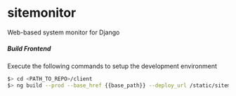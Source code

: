 # sitemonitor
Web-based system monitor for Django

##### Build Frontend

Execute the following commands to setup the development environment

```bash
$> cd <PATH_TO_REPO>/client
$> ng build --prod --base_href {{base_path}} --deploy_url /static/sitemonitor/
```
